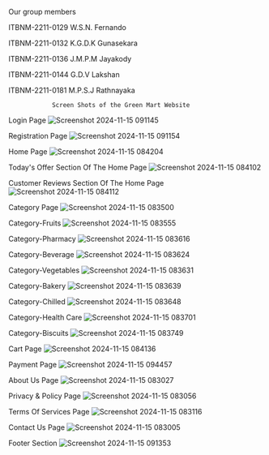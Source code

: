 Our group members  

ITBNM-2211-0129   W.S.N. Fernando

ITBNM-2211-0132   K.G.D.K Gunasekara

ITBNM-2211-0136   J.M.P.M Jayakody  

ITBNM-2211-0144   G.D.V Lakshan 

ITBNM-2211-0181   M.P.S.J Rathnayaka     

                Screen Shots of the Green Mart Website

Login Page
![Screenshot 2024-11-15 091145](https://github.com/user-attachments/assets/e8db59ed-5a40-4ba2-b01f-a5f88873df62)

Registration Page
![Screenshot 2024-11-15 091154](https://github.com/user-attachments/assets/ccd4b7f7-ec2b-4758-a80d-b00faec73c2c)

Home Page
![Screenshot 2024-11-15 084204](https://github.com/user-attachments/assets/e8b54385-ec6f-4433-b5b8-6d71e519a753)

Today's Offer Section Of The Home Page
![Screenshot 2024-11-15 084102](https://github.com/user-attachments/assets/d95f346d-4ce7-484b-a6c6-bd4b48c9245a)

Customer Reviews Section Of The Home Page
![Screenshot 2024-11-15 084112](https://github.com/user-attachments/assets/e4be9476-a0d5-4cd9-ad85-1ae2920889d4)

Category Page
![Screenshot 2024-11-15 083500](https://github.com/user-attachments/assets/8561b08b-cfbc-45a4-bdf8-5964ec888260)

Category-Fruits
![Screenshot 2024-11-15 083555](https://github.com/user-attachments/assets/479cb124-37a9-46cb-a930-d4a8d745bafc)

Category-Pharmacy
![Screenshot 2024-11-15 083616](https://github.com/user-attachments/assets/15d6b647-ea05-4ed2-897a-88931437a88a)

Category-Beverage
![Screenshot 2024-11-15 083624](https://github.com/user-attachments/assets/12d91fe1-4dd4-40fb-87df-d08579e921ac)

Category-Vegetables
![Screenshot 2024-11-15 083631](https://github.com/user-attachments/assets/07a8da46-28c0-41ea-aac2-9eee0a407678)

Category-Bakery
![Screenshot 2024-11-15 083639](https://github.com/user-attachments/assets/e16f9712-68df-4e5a-8e0e-6e430190034f)

Category-Chilled
![Screenshot 2024-11-15 083648](https://github.com/user-attachments/assets/8f25b912-974a-4114-8ced-58d143d080d8)

Category-Health Care
![Screenshot 2024-11-15 083701](https://github.com/user-attachments/assets/c37a890e-041a-4f09-986d-16ca4eaf799e)

Category-Biscuits
![Screenshot 2024-11-15 083749](https://github.com/user-attachments/assets/750a0bc5-0083-43b4-81db-b9de5a57a902)

Cart Page
![Screenshot 2024-11-15 084136](https://github.com/user-attachments/assets/2d9c1b28-8b09-42b7-a968-11bb87fc47d2)

Payment Page
![Screenshot 2024-11-15 094457](https://github.com/user-attachments/assets/7b680c7c-c89d-4ad0-9329-8d2856baf7b9)

About Us Page
![Screenshot 2024-11-15 083027](https://github.com/user-attachments/assets/ed695e14-2c84-4a89-a8fb-515b7d27b81d)

Privacy & Policy Page
![Screenshot 2024-11-15 083056](https://github.com/user-attachments/assets/16534bbe-9066-44a5-8951-6231da6c4c67)

Terms Of Services Page
![Screenshot 2024-11-15 083116](https://github.com/user-attachments/assets/25bc1f17-c3bc-4862-9619-bcbd2930055c)

Contact Us Page
![Screenshot 2024-11-15 083005](https://github.com/user-attachments/assets/2a304ed2-1858-46fa-9a65-9124c88239d2)

Footer Section
![Screenshot 2024-11-15 091353](https://github.com/user-attachments/assets/9d5d52bd-471f-42ec-957a-7594860c321f)



 



